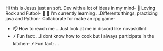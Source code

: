 Hi this is Jesus just an soft. Dev with a lot of ideas in my mind- 👋 
Loving Rock and Futbol- 👀 
🌱 I’m currently learning ...Differents things, practicing java and Python- 
Collaborate for make an rpg game- 
- 📫 How to reach me ...Just look at me in discord like novaskillml 
- ⚡ Fun fact: ...I dont know how to cook but I always participate in the kitchen- ⚡ Fun fact: ...

<!---
jesuss20/jesuss20 is a ✨ special ✨ repository because its `README.md` (this file) appears on your GitHub profile.
You can click the Preview link to take a look at your changes.
--->
